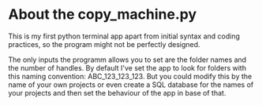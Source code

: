 # About the copy_machine.py

This is my first python terminal app apart from initial syntax and coding practices, so the program might not be perfectly designed.

The only inputs the programm allows you to set are the folder names and the number of handles. By default I've set the app to look for folders with this naming convention: ABC_123_123_123. But you could modify this by the name of your own projects or even create a SQL database for the names of your projects and then set the behaviour of the app in base of that.


